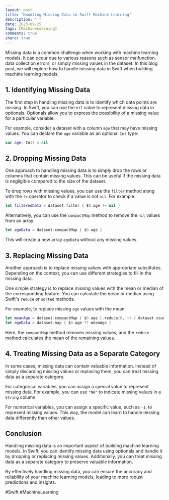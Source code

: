 ```yaml
---
layout: post
title: "Handling Missing Data in Swift Machine Learning"
description: " "
date: 2023-09-25
tags: [MachineLearning]
comments: true
share: true
---
```


Missing data is a common challenge when working with machine learning models. It can occur due to various reasons such as sensor malfunction, data collection errors, or simply missing values in the dataset. In this blog post, we will explore how to handle missing data in Swift when building machine learning models.

## 1. Identifying Missing Data

The first step in handling missing data is to identify which data points are missing. In Swift, you can use the `nil` value to represent missing data in optionals. Optionals allow you to express the possibility of a missing value for a particular variable.

For example, consider a dataset with a column `age` that may have missing values. You can declare the `age` variable as an optional `Int` type:

```swift
var age: Int? = nil
```

## 2. Dropping Missing Data

One approach to handling missing data is to simply drop the rows or columns that contain missing values. This can be useful if the missing data is negligible compared to the size of the dataset.

To drop rows with missing values, you can use the `filter` method along with the `!=` operator to check if a value is not `nil`. For example:

```swift
let filteredData = dataset.filter { $0.age != nil }
```

Alternatively, you can use the `compactMap` method to remove the `nil` values from an array:

```swift
let ageData = dataset.compactMap { $0.age }
```

This will create a new array `ageData` without any missing values.

## 3. Replacing Missing Data

Another approach is to replace missing values with appropriate substitutes. Depending on the context, you can use different strategies to fill in the missing data.

One simple strategy is to replace missing values with the mean or median of the corresponding feature. You can calculate the mean or median using Swift's `reduce` or `sorted` methods.

For example, to replace missing `age` values with the mean:

```swift
let meanAge = dataset.compactMap { $0.age }.reduce(0, +) / dataset.count
let ageData = dataset.map { $0.age ?? meanAge }
```

Here, the `compactMap` method removes missing values, and the `reduce` method calculates the mean of the remaining values.

## 4. Treating Missing Data as a Separate Category

In some cases, missing data can contain valuable information. Instead of simply discarding missing values or replacing them, you can treat missing data as a separate category.

For categorical variables, you can assign a special value to represent missing data. For example, you can use `"NA"` to indicate missing values in a `String` column.

For numerical variables, you can assign a specific value, such as `-1`, to represent missing values. This way, the model can learn to handle missing data differently than other values.

## Conclusion

Handling missing data is an important aspect of building machine learning models. In Swift, you can identify missing data using optionals and handle it by dropping or replacing missing values. Additionally, you can treat missing data as a separate category to preserve valuable information.

By effectively handling missing data, you can ensure the accuracy and reliability of your machine learning models, leading to more robust predictions and insights.

#Swift #MachineLearning
